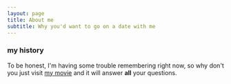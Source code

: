 ```yaml
---
layout: page
title: About me
subtitle: Why you'd want to go on a date with me
---
```



### my history

To be honest, I'm having some trouble remembering right now, so why don't you just visit [my movie](https://nbcf.org.au) and it will answer **all** your questions.
